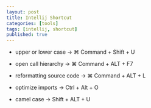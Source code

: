 ```yaml
---
layout: post
title: Intellij Shortcut
categories: [tools]
tags: [intellij, shortcut]
published: true
---
```


- upper or lower case -> ⌘ Command + Shift + U

- open call hierarchy -> ⌘ Command + ALT + F7

- reformatting source code -> ⌘ Command + ALT + L

- optimize imports -> Ctrl + Alt + O

- camel case -> Shift + ALT + U